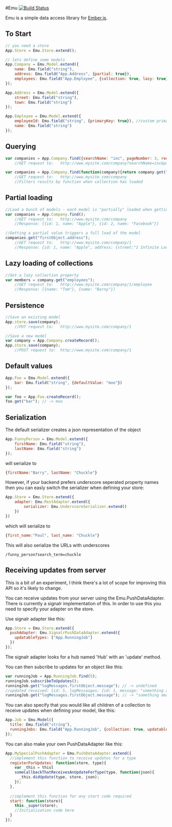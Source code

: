 #Emu [![Build Status](https://secure.travis-ci.org/charlieridley/emu.png?branch=master)](https://travis-ci.org/charlieridley/emu)

Emu is a simple data access library for [Ember.js](http://www.emberjs.com).

To Start
--------
```javascript
// you need a store
App.Store = Emu.Store.extend();

// lets define some models
App.Company = Emu.Model.extend({
	name: Emu.field("string"),
	address: Emu.field("App.Address", {partial: true}),	
	employees: Emu.field("App.Employee", {collection: true, lazy: true})
});

App.Address = Emu.Model.extend({
	street: Emu.field("string"),
	town: Emu.field("string")
});

App.Employee = Emu.Model.extend({
	employeeId: Emu.field("string", {primaryKey: true}), //custom primary key, overrides default 'id' field
	name: Emu.field("string")
});
```
Querying
--------
```javascript
var companies = App.Company.find({searchName: "inc", pageNumber: 3, recordCount: 20});
	//GET request to: 	http://www.mysite.com/company?searchName=inc&pageNumber=3&recordCount=20

var companies = App.Company.find(function(company){return company.get("name").indexOf("inc") > 0;});
	//GET request to: 	http://www.mysite.com/company
	//Filters results by function when collection has loaded
```
Partial loading
---------------
```javascript
//Load a bunch of models - each model is "partially" loaded when getting as a collection
var companies = App.Company.find();  
	//GET request to: 	http://www.mysite.com/company
	//Response: [{id: 1, name: "Apple"}, {id: 2, name: "Facebook"}]

//Getting a partial value triggers a full load of the model
companies.get("firstObject.address");
	//GET request to:	http://www.mysite.com/company/1
	//Response: {id: 1, name: "Apple", address: {street:"1 Infinite Loop", town: "Cupertino"}}
```
Lazy loading of collections
------------
```javascript
//Get a lazy collection property
var members = company.get("employees");
	//GET request to:	http://www.mysite.com/company/1/employee
	//Response: [{name: "Tom"}, {name: "Barny"}]
```
Persistence
-----------
```javascript
//Save an existing model
App.store.save(company);
	//PUT request to:	http://www.mysite.com/company/1

//Save a new model
var company = App.Company.createRecord();
App.store.save(company);
	//POST request to:	http://www.mysite.com/company/1
```

Default values
--------------
```javascript
App.Foo = Emu.Model.extend({
	bar: Emu.field("string", {defaultValue: "moo"})
});

var foo = App.Foo.createRecord();
foo.get("bar"); // -> moo
```

Serialization
-------------
The default serializer creates a json representation of the object
```javascript
App.FunnyPerson = Emu.Model.extend({
	firstName: Emu.field("string"),
	lastName: Emu.field("string")
});
```
will serialize to
```javascript
{firstName:"Barry", lastName: "Chuckle"}
```

However, if your backend prefers underscore seperated property names then you can easly switch the serializer when defining your store:

```javascript
App.Store = Emu.Store.extend({
	adapter: Emu.RestAdapter.extend({
		serializer: Emu.UnderscoreSerializer.extend()
	})
})
```

which will serialize to
```javascript
{first_name:"Paul", last_name: "Chuckle"}
```
This will also serialize the URLs with underscores

```
/funny_person?search_term=chuckle
```
Receiving updates from server
----------------------------

This is a bit of an experiment, I think there's a lot of scope for improving this API so it's likely to change.

You can receive updates from your server using the Emu.PushDataAdapter. There is currently a signalr implementation of this. In order to use this you need to specify your adapter on the store. 

Use signalr adapter like this:

```javascript
App.Store = Emu.Store.extend({
  pushAdapter: Emu.SignalrPushDataAdapter.extend({
    updatableTypes: ["App.RunningJob"]
  })
});
```
The signalr adapter looks for a hub named '<type name>Hub' with an 'update' method.

You can then subcribe to updates for an object like this:

```javascript
var runningJob = App.RunningJob.find(5);
runningJob.subscribeToUpdates();
runningJob.get("logMessages.firstObject.message"); // -> undefined
//updated received: {id: 5, logMessaages: {id: 1, message: "something amazing happened"}}
runningJob.get("logMessages.firstObject.message"); // -> "something amazing happened"
```
You can also specify that you would like all children of a collection to receive updates when defining your model, like this:

```javascript
App.Job = Emu.Model({
  title: Emu.field("string"),
  runningJobs: Emu.field("App.RunningJob", {collection: true, updatable: true})
});
```

You can also make your own PushDataAdapter like this:

```javascript
App.MySpecialPushAdapter = Emu.PushDataAdapter.extend({
  //implement this function to receive updates for a type
  registerForUpdates: function(store, type){
    var _this = thisl
    someCallbackThatReceivesAnUpdateForType(type, function(json){
      _this.didUpdate(type, store, json);
    });    
  },
  
  //implement this function for any start code required
  start: function(store){
    this._super(store);
    //Initialization code here	
  }
});


